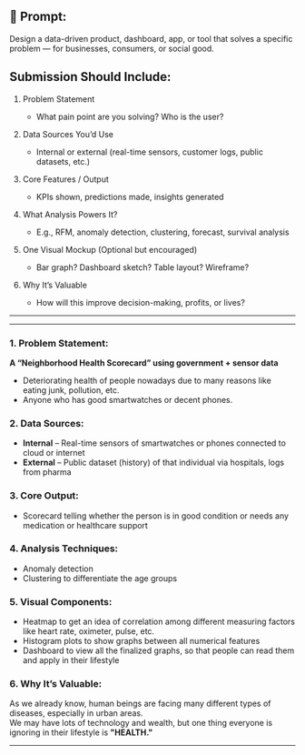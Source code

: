 ## 🧠 Prompt:
Design a data-driven product, dashboard, app, or tool that solves a specific problem
— for businesses, consumers, or social good.

## Submission Should Include:
1. Problem Statement
    - What pain point are you solving? Who is the user?

2. Data Sources You’d Use
    - Internal or external (real-time sensors, customer logs, public datasets, etc.)

3. Core Features / Output
    - KPIs shown, predictions made, insights generated

4. What Analysis Powers It?
    - E.g., RFM, anomaly detection, clustering, forecast, survival analysis

5. One Visual Mockup (Optional but encouraged)
    - Bar graph? Dashboard sketch? Table layout? Wireframe?

6. Why It’s Valuable
    - How will this improve decision-making, profits, or lives?

---
---

### 1. Problem Statement:  
**A “Neighborhood Health Scorecard” using government + sensor data**  
- Deteriorating health of people nowadays due to many reasons like eating junk, pollution, etc.  
- Anyone who has good smartwatches or decent phones.

### 2. Data Sources:  
- **Internal** – Real-time sensors of smartwatches or phones connected to cloud or internet  
- **External** – Public dataset (history) of that individual via hospitals, logs from pharma

### 3. Core Output:  
- Scorecard telling whether the person is in good condition or needs any medication or healthcare support

### 4. Analysis Techniques:  
- Anomaly detection  
- Clustering to differentiate the age groups

### 5. Visual Components:  
- Heatmap to get an idea of correlation among different measuring factors like heart rate, oximeter, pulse, etc.  
- Histogram plots to show graphs between all numerical features  
- Dashboard to view all the finalized graphs, so that people can read them and apply in their lifestyle

### 6. Why It’s Valuable:  
As we already know, human beings are facing many different types of diseases, especially in urban areas.  
We may have lots of technology and wealth, but one thing everyone is ignoring in their lifestyle is **"HEALTH."**

---

